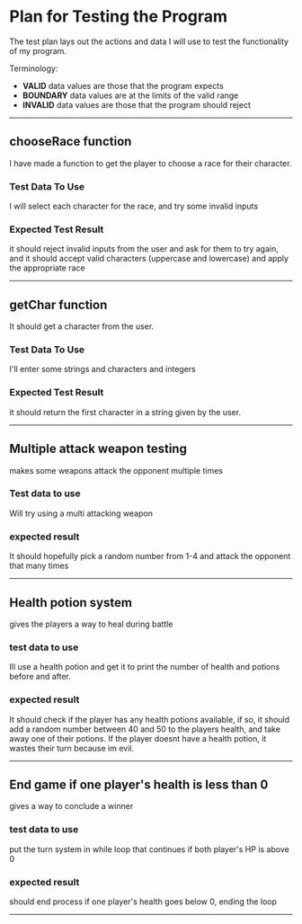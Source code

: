 # Plan for Testing the Program

The test plan lays out the actions and data I will use to test the functionality of my program.

Terminology:

- **VALID** data values are those that the program expects
- **BOUNDARY** data values are at the limits of the valid range
- **INVALID** data values are those that the program should reject

---

## chooseRace function

I have made a function to get the player to choose a race for their character. 

### Test Data To Use

I will select each character for the race, and try some invalid inputs

### Expected Test Result

it should reject invalid inputs from the user and ask for them to try again, and it should accept valid characters (uppercase and lowercase) and apply the appropriate race 

---

## getChar function

It should get a character from the user.

### Test Data To Use

I'll enter some strings and characters and integers

### Expected Test Result

it should return the first character in a string given by the user. 

---

## Multiple attack weapon testing

makes some weapons attack the opponent multiple times

### Test data to use

Will try using a multi attacking weapon

### expected result

It should hopefully pick a random number from 1-4 and attack the opponent that many times

---

## Health potion system

gives the players a way to heal during battle

### test data to use

Ill use a health potion and get it to print the number of health and potions before and after.

### expected result 

It should check if the player has any health potions available, if so, it should add a random number between 40 and 50 to the players health, and take away one of their potions. If the player doesnt have a health potion, it wastes their turn because im evil.

---

## End game if one player's health is less than 0

gives a way to conclude a winner

### test data to use

put the turn system in while loop that continues if both player's HP is above 0

### expected result

should end process if one player's health goes below 0, ending the loop

---
